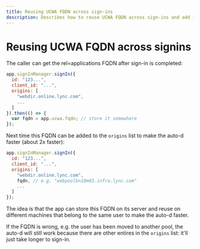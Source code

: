 ```yaml
---
title: Reusing UCWA FQDN across sign-ins
description: Describes how to reuse UCWA FQDN across sign-ins and add it to the origins list to make the auto-d faster.
---
```

# Reusing UCWA FQDN across signins

The caller can get the rel=applications FQDN
after sign-in is completed:

```js
app.signInManager.signIn({
  id: "123...",
  client_id: "...",
  origins: [
    "webdir.online.lync.com",
    ...
  ]
}).then(() => {
  var fqdn = app.ucwa.fqdn; // store it somewhere
});
```

Next time this FQDN can be added to the `origins` list
to make the auto-d faster (about 2x faster):

```js
app.signInManager.signIn({
  id: "123...",
  client_id: "...",
  origins: [
    "webdir.online.lync.com",
    fqdn, // e.g. "webpoolbn10m03.infra.lync.com"
    ...
  ]
});
```

The idea is that the app can store this FQDN on its server
and reuse on different machines that belong to the same
user to make the auto-d faster.

If the FQDN is wrong, e.g. the user has been moved to another
pool, the auto-d will still work because there are other entires
in the `origins` list: it'll just take longer to sign-in.
